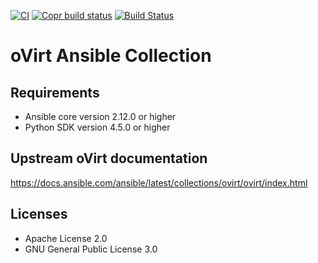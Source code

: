 [![CI](https://github.com/ovirt/ovirt-ansible-collection/actions/workflows/build.yaml/badge.svg?branch=master)](https://github.com/oVirt/ovirt-ansible-collection/actions/workflows/build.yaml)
[![Copr build status](https://copr.fedorainfracloud.org/coprs/ovirt/ovirt-master-snapshot/package/ovirt-ansible-collection/status_image/last_build.png)](https://copr.fedorainfracloud.org/coprs/ovirt/ovirt-master-snapshot/package/ovirt-ansible-collection/)
[![Build Status](https://img.shields.io/badge/docs-latest-blue.svg)](https://docs.ansible.com/ansible/2.10/collections/ovirt/ovirt/index.html)

oVirt Ansible Collection
====================================

Requirements
------------

 * Ansible core version 2.12.0 or higher
 * Python SDK version 4.5.0 or higher

Upstream oVirt documentation
--------------
https://docs.ansible.com/ansible/latest/collections/ovirt/ovirt/index.html

Licenses
-------

- Apache License 2.0
- GNU General Public License 3.0
